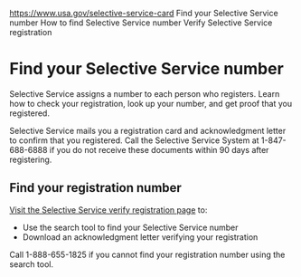 

https://www.usa.gov/selective-service-card
Find your Selective Service number
How to find Selective Service number
Verify Selective Service registration

Find your Selective Service number
==================================

Selective Service assigns a number to each person who registers. Learn how to check your registration, look up your number, and get proof that you registered.

Selective Service mails you a registration card and acknowledgment letter to confirm that you registered. Call the Selective Service System at 1-847-688-6888 if you do not receive these documents within 90 days after registering.

**Find your registration number**
---------------------------------

[Visit the Selective Service verify registration page](https://www.sss.gov/verify/)
to:

* Use the search tool to find your Selective Service number
* Download an acknowledgment letter verifying your registration

Call 1-888-655-1825 if you cannot find your registration number using the search tool.
